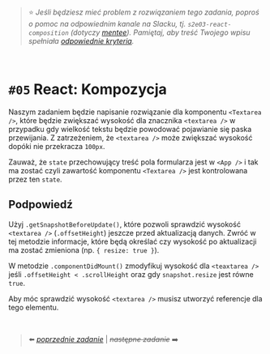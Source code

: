 > :star: *Jeśli będziesz mieć problem z rozwiązaniem tego zadania, poproś o pomoc na odpowiednim kanale na Slacku, tj. `s2e03-react-composition` (dotyczy [mentee](https://devmentor.pl/mentoring-javascript/)). Pamiętaj, aby treść Twojego wpisu spełniała [odpowiednie kryteria](https://devmentor.pl/jak-prosic-o-pomoc/).*

&nbsp;

# `#05` React: Kompozycja


Naszym zadaniem będzie napisanie rozwiązanie dla komponentu `<Textarea />`, które będzie zwiększać wysokość dla znacznika `<textarea />` w przypadku gdy wielkość tekstu będzie powodować pojawianie się paska przewijania. Z zatrzeżeniem, że `<textarea />` może zwiększać wysokość dopóki nie przekracza `100px`.

Zauważ, że `state` przechowujący treść pola formularza jest w `<App />` i tak ma zostać czyli zawartość komponentu `<Textarea />` jest kontrolowana przez ten `state`. 

## Podpowiedź

Użyj `.getSnapshotBeforeUpdate()`, które pozwoli sprawdzić wysokość `<textarea />` (`.offsetHeight`) jeszcze przed aktualizacją danych. Zwróć w tej metodzie informacje, które będą określać czy wysokość po aktualizacji ma zostać zmieniona (np. `{ resize: true }`).

W metodzie `.componentDidMount()` zmodyfikuj wysokość dla `<teaxtarea />` jeśli `.offsetHeight < .scrollHeight` oraz gdy `snapshot.resize` jest równe `true`.

Aby móc sprawdzić wysokość `<textarea />` musisz utworzyć referencje dla tego elementu.

&nbsp;

> :arrow_left: [*poprzednie zadanie*](./../04) | ~~*następne zadanie*~~ :arrow_right:
